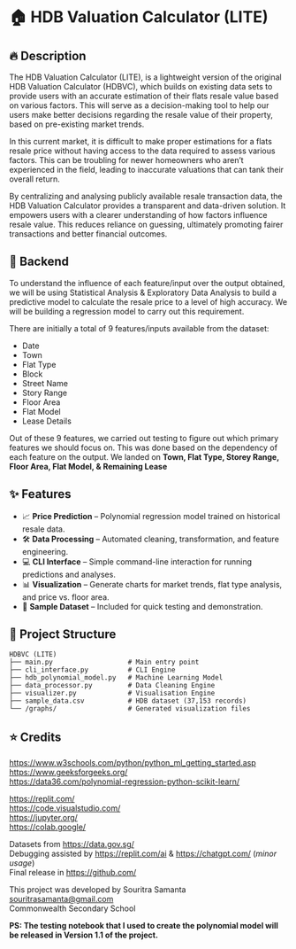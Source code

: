 # 🏠 HDB Valuation Calculator (LITE)
## 🔥 Description
The HDB Valuation Calculator (LITE), is a lightweight version of the original HDB Valuation Calculator (HDBVC), which builds on existing data sets to provide users with an accurate estimation of their flats resale value based on various factors. This will serve as a decision-making tool to help our users make better decisions regarding the resale value of their property, based on pre-existing market trends. 

In this current market, it is difficult to make proper estimations for a flats resale price without having access to the data required to assess various factors. This can be troubling for newer homeowners who aren’t experienced in the field, leading to inaccurate valuations that can tank their overall return.

By centralizing and analysing publicly available resale transaction data, the HDB Valuation Calculator provides a transparent and data-driven solution. It empowers users with a clearer understanding of how factors influence resale value. This reduces reliance on guessing, ultimately promoting fairer transactions and better financial outcomes.

## 🔨 Backend
To understand the influence of each feature/input over the output obtained, we will be using Statistical Analysis & Exploratory Data Analysis to build a predictive model to calculate the resale price to a level of high accuracy. We will be building a regression model to carry out this requirement. 

There are initially a total of 9 features/inputs available from the dataset: 

- Date 
- Town
- Flat Type 
- Block 
- Street Name 
- Story Range 
- Floor Area 
- Flat Model 
- Lease Details

Out of these 9 features, we carried out testing to figure out which primary features we should focus on. This was done based on the dependency of each feature on the output. We landed on **Town, Flat Type, Storey Range, Floor Area, Flat Model, & Remaining Lease**

## ✨ Features
- 📈 **Price Prediction** – Polynomial regression model trained on historical resale data.
- 🛠 **Data Processing** – Automated cleaning, transformation, and feature engineering.
- 💻 **CLI Interface** – Simple command-line interaction for running predictions and analyses.
- 📊 **Visualization** – Generate charts for market trends, flat type analysis, and price vs. floor area.
- 📂 **Sample Dataset** – Included for quick testing and demonstration.

## 📂 Project Structure
```
HDBVC (LITE)
├── main.py                   # Main entry point 
├── cli_interface.py          # CLI Engine
├── hdb_polynomial_model.py   # Machine Learning Model
├── data_processor.py         # Data Cleaning Engine
├── visualizer.py             # Visualisation Engine
├── sample_data.csv           # HDB dataset (37,153 records)
└── /graphs/                  # Generated visualization files
```

## ⭐ Credits
https://www.w3schools.com/python/python_ml_getting_started.asp  
https://www.geeksforgeeks.org/  
https://data36.com/polynomial-regression-python-scikit-learn/  

https://replit.com/  
https://code.visualstudio.com/  
https://jupyter.org/  
https://colab.google/  

Datasets from https://data.gov.sg/  
Debugging assisted by https://replit.com/ai & https://chatgpt.com/ (_minor usage_)  
Final release in https://github.com/  

This project was developed by Souritra Samanta  
souritrasamanta@gmail.com  
Commonwealth Secondary School  

**PS: The testing notebook that I used to create the polynomial model will be released in Version 1.1 of the project.**
